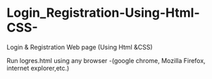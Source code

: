 # Login_Registration-Using-Html-CSS-
Login &amp; Registration  Web page (Using Html &amp;CSS)   

Run logres.html using any browser  -(google chrome, Mozilla Firefox, internet explorer,etc.)
